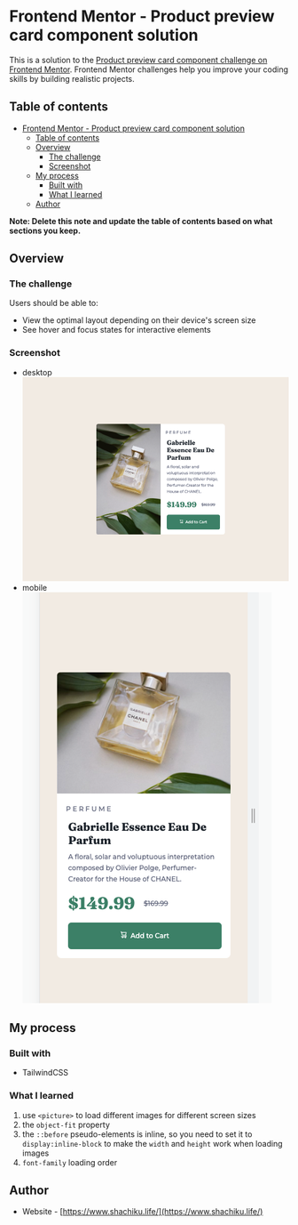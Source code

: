 # Frontend Mentor - Product preview card component solution

This is a solution to the [Product preview card component challenge on Frontend Mentor](https://www.frontendmentor.io/challenges/product-preview-card-component-GO7UmttRfa). Frontend Mentor challenges help you improve your coding skills by building realistic projects.

## Table of contents

- [Frontend Mentor - Product preview card component solution](#frontend-mentor---product-preview-card-component-solution)
  - [Table of contents](#table-of-contents)
  - [Overview](#overview)
    - [The challenge](#the-challenge)
    - [Screenshot](#screenshot)
  - [My process](#my-process)
    - [Built with](#built-with)
    - [What I learned](#what-i-learned)
  - [Author](#author)

**Note: Delete this note and update the table of contents based on what sections you keep.**

## Overview

### The challenge

Users should be able to:

- View the optimal layout depending on their device's screen size
- See hover and focus states for interactive elements

### Screenshot

- desktop
  ![desktop](./screenshot/desktop.png)
- mobile
  ![mobile](./screenshot/mobile.png)

## My process

### Built with

- TailwindCSS

### What I learned

1. use `<picture>` to load different images for different screen sizes
2. the `object-fit` property
3. the `::before` pseudo-elements is inline, so you need to set it to `display:inline-block` to make the `width` and `height` work when loading images
4. `font-family` loading order

## Author

- Website - [https://www.shachiku.life/](https://www.shachiku.life/)
